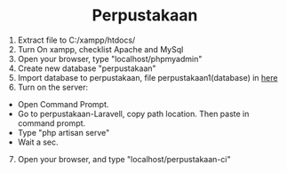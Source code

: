 # <div align = "center"> Perpustakaan</div>

1. Extract file to C:/xampp/htdocs/
2. Turn On xampp, checklist Apache and MySql
3. Open your browser, type "localhost/phpmyadmin"
4. Create new database "perpustakaan"
5. Import database to perpustakaan, file perpustakaan1(database) in [here](https://github.com/b-bella99/Perpustakaan/blob/master/perpustakaan-ci/perpustakaan1.sql)
6. Turn on the server:
  - Open Command Prompt.
  - Go to perpustakaan-Laravell, copy path location. Then paste in command prompt.
  - Type "php artisan serve"
  - Wait a sec.
7. Open your browser, and type "localhost/perpustakaan-ci"

